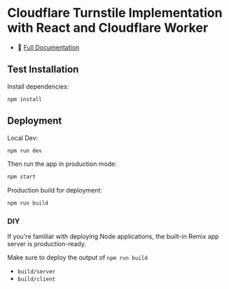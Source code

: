 # Cloudflare Turnstile Implementation with React and Cloudflare Worker
- 📖 [Full Documentation](https://docs.stephenjlu.com/cloudflare-turnstile/how-to-implement-cloudflares-turnstile)

## Test Installation

Install dependencies:

```shellscript
npm install
```

## Deployment

Local Dev:

```sh
npm run dev
```

Then run the app in production mode:

```sh
npm start
```

Production build for deployment:

```sh
npm run build
```

### DIY

If you're familiar with deploying Node applications, the built-in Remix app server is production-ready.

Make sure to deploy the output of `npm run build`

- `build/server`
- `build/client`
